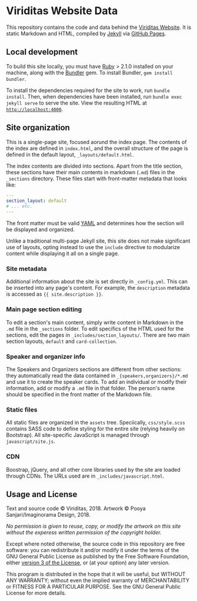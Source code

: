 # Viriditas Website Data

This repository contains the code and data behind the [Viriditas
Website](https://viriditas-org.github.io/). It is static Markdown and HTML, compiled by
[Jekyll](https://jekyllrb.com/) via [GitHub Pages](https://pages.github.com/).


## Local development

To build this site locally, you must have [Ruby](https://www.ruby-lang.org/) > 2.1.0 installed on
your machine, along with the [Bundler](https://bundler.io) gem. To install Bundler, `gem install
bundler`.

To install the dependencies required for the site to work, run `bundle install`. Then, when
dependencies have been installed, run `bundle exec jekyll serve` to serve the site. View the
resulting HTML at [`http://localhost:4000`](http://locahost:4000).


## Site organization

This is a single-page site, focused aorund the index page. The contents of the index are defined in
`index.html`, and the overall structure of the page is defined in the default layout,
`_layouts/default.html`.

The index contents are divided into sections. Apart from the title section, these sections have their
main contents in markdown (`.md`) files in the `_sections` directory.
These files start with front-matter metadata that looks like:

```yaml
---
section_layout: default
# ... etc.
---
```
The front matter must be valid [YAML](http://yaml.org/) and determines how the section will be
displayed and organized.

Unlike a traditional multi-page Jekyll site, this site does not make significant use of layouts,
opting instead to use the `include` directive to modularize content while displaying it all on a
single page.

### Site metadata

Additional information about the site is set directly in `_config.yml`. This can be inserted into
any page's content. For example, the `description` metadata is accessed as `{{ site.description }}`.

### Main page section editing

To edit a section's main content, simply write content in Markdown in the `.md` file in the
`_sections` folder. To edit specifics of the HTML used for the sections, edit the pages in
`_includes/section_layouts/`. There are two main section layouts, `default` and `card-collection`.

### Speaker and organizer info

The Speakers and Organizers sections are different from other sections: they automatically read the
data contained in `_{speakers,organizers}/*.md` and use it to create the speaker cards. To add an
individual or modify their information, add or modify a `.md` file in that folder. The person's
name should be specified in the front matter of the Markdown file.

### Static files

All static files are organized in the `assets` tree. Speciically, `css/style.scss` contains SASS
code to define styling for the entire site (relying heavily on Bootstrap). All site-specific
JavaScript is managed through `javascript/site.js`.

### CDN

Boostrap, jQuery, and all other core libraries used by the site are loaded through CDNs. The URLs
used are in `_includes/javascript.html`.


## Usage and License

Text and source code &copy; Viriditas, 2018. Artwork &copy; Pooya Sanjari/Imaginorama Design, 2018.

*No permission is given to reuse, copy, or modify the artwork on this site without the experess
written permission of the copyright holder.*

Except where noted otherwise, the source code in this repository are free software: you can
redistribute it and/or modify it under the terms of the GNU General Public License as published by
the Free Software Foundation, either [version 3 of the License](./LICENSE), or (at your option) any
later version.

This program is distributed in the hope that it will be useful, but WITHOUT ANY WARRANTY;
without even the implied warranty of MERCHANTABILITY or FITNESS FOR A PARTICULAR PURPOSE.  See
the GNU General Public License for more details.
